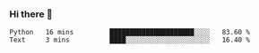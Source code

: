 ### Hi there 👋

<!--START_SECTION:waka-->

```text
Python   16 mins         █████████████████████░░░░   83.60 %
Text     3 mins          ████░░░░░░░░░░░░░░░░░░░░░   16.40 %
```

<!--END_SECTION:waka-->


<!--
**AnkelMauCastillo/AnkelMauCastillo** is a ✨ _special_ ✨ repository because its `README.md` (this file) appears on your GitHub profile.

Here are some ideas to get you started:

- 🔭 I’m currently working on ...
- 🌱 I’m currently learning ...
- 👯 I’m looking to collaborate on ...
- 🤔 I’m looking for help with ...
- 💬 Ask me about ...
- 📫 How to reach me: ...
- 😄 Pronouns: ...
- ⚡ Fun fact: ...
-->
